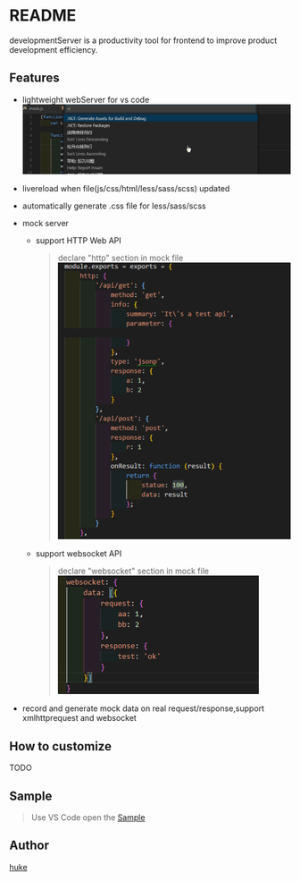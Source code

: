 # README

developmentServer is a productivity tool for frontend to improve product development efficiency.

## Features

- lightweight webServer for vs code  
  ![command](./doc/open.gif)

- livereload when file(js/css/html/less/sass/scss) updated

- automatically generate .css file for less/sass/scss

- mock server
  * support HTTP Web API
    > declare "http" section in mock file  
  ![http](./doc/mock_http.jpg)

  * support websocket API
    > declare "websocket" section in mock file  
    ![websocket](./doc/mock_websocket.jpg)

- record and generate mock data on real request/response,support xmlhttprequest and websocket

## How to customize
  TODO

## Sample
>Use VS Code open the [Sample](https://github.com/ihuke/developmentServer/sample)

## Author

[huke](email:ihuke@126.com)